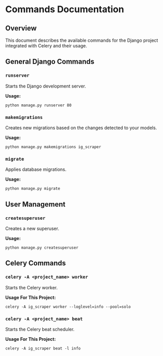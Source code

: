 # Commands Documentation

## Overview
This document describes the available commands for the Django project integrated with Celery and their usage.

## General Django Commands

### `runserver`
Starts the Django development server.

**Usage:**
```
python manage.py runserver 80
```

### `makemigrations`
Creates new migrations based on the changes detected to your models.

**Usage:**
```
python manage.py makemigrations ig_scraper
```
### `migrate`
Applies database migrations.

**Usage:**
```
python manage.py migrate
```
## User Management

### `createsuperuser`
Creates a new superuser.

**Usage:**
```
python manage.py createsuperuser
```
## Celery Commands

### `celery -A <project_name> worker`
Starts the Celery worker.

**Usage For This Project:**
```
celery -A ig_scraper worker --loglevel=info --pool=solo
```

### `celery -A <project_name> beat`
Starts the Celery beat scheduler.

**Usage For This Project:**
```
celery -A ig_scraper beat -l info
```